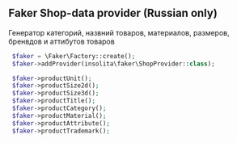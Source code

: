 Faker Shop-data provider (Russian only)
-----------------------

Генератор категорий, назвний товаров, материалов, размеров, бренвдов и аттибутов товаров

```php
 $faker = \Faker\Factory::create();
 $faker->addProvider(insolita\faker\ShopProvider::class);

 $faker->productUnit();
 $faker->productSize2d();
 $faker->productSize3d();
 $faker->productTitle();
 $faker->productCategory();
 $faker->productMaterial();
 $faker->productAttribute();
 $faker->productTrademark();
```